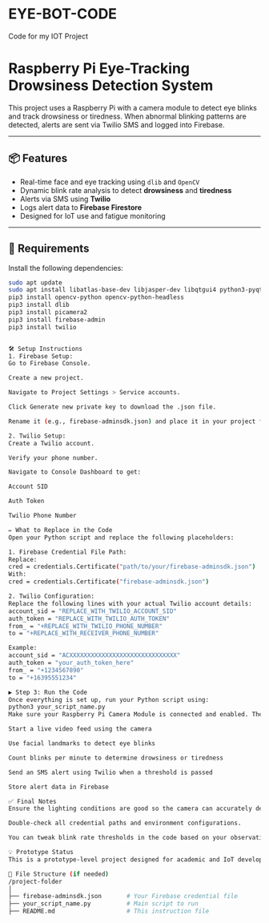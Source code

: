 # EYE-BOT-CODE
Code for my IOT Project


# Raspberry Pi Eye-Tracking Drowsiness Detection System

This project uses a Raspberry Pi with a camera module to detect eye blinks and track drowsiness or tiredness. When abnormal blinking patterns are detected, alerts are sent via Twilio SMS and logged into Firebase.

---

## 📦 Features

- Real-time face and eye tracking using `dlib` and `OpenCV`
- Dynamic blink rate analysis to detect **drowsiness** and **tiredness**
- Alerts via SMS using **Twilio**
- Logs alert data to **Firebase Firestore**
- Designed for IoT use and fatigue monitoring

---

## 🧰 Requirements

Install the following dependencies:

```bash
sudo apt update
sudo apt install libatlas-base-dev libjasper-dev libqtgui4 python3-pyqt5 libqt4-test
pip3 install opencv-python opencv-python-headless
pip3 install dlib
pip3 install picamera2
pip3 install firebase-admin
pip3 install twilio


🛠️ Setup Instructions
1. Firebase Setup:
Go to Firebase Console.

Create a new project.

Navigate to Project Settings > Service accounts.

Click Generate new private key to download the .json file.

Rename it (e.g., firebase-adminsdk.json) and place it in your project folder.

2. Twilio Setup:
Create a Twilio account.

Verify your phone number.

Navigate to Console Dashboard to get:

Account SID

Auth Token

Twilio Phone Number

✏️ What to Replace in the Code
Open your Python script and replace the following placeholders:

1. Firebase Credential File Path:
Replace:
cred = credentials.Certificate("path/to/your/firebase-adminsdk.json")
With:
cred = credentials.Certificate("firebase-adminsdk.json")

2. Twilio Configuration:
Replace the following lines with your actual Twilio account details:
account_sid = "REPLACE_WITH_TWILIO_ACCOUNT_SID"
auth_token = "REPLACE_WITH_TWILIO_AUTH_TOKEN"
from_ = "+REPLACE_WITH_TWILIO_PHONE_NUMBER"
to = "+REPLACE_WITH_RECEIVER_PHONE_NUMBER"

Example:
account_sid = "ACXXXXXXXXXXXXXXXXXXXXXXXXXXXXXX"
auth_token = "your_auth_token_here"
from_ = "+1234567890"
to = "+16395551234"

▶️ Step 3: Run the Code
Once everything is set up, run your Python script using:
python3 your_script_name.py
Make sure your Raspberry Pi Camera Module is connected and enabled. The system will:

Start a live video feed using the camera

Use facial landmarks to detect eye blinks

Count blinks per minute to determine drowsiness or tiredness

Send an SMS alert using Twilio when a threshold is passed

Store alert data in Firebase

✅ Final Notes
Ensure the lighting conditions are good so the camera can accurately detect facial features.

Double-check all credential paths and environment configurations.

You can tweak blink rate thresholds in the code based on your observations.

💡 Prototype Status
This is a prototype-level project designed for academic and IoT development purposes. Use it as a foundation and expand with more advanced features such as cloud dashboards, audio alerts, or better model integration (e.g., with mediapipe or custom-trained ML models).

📁 File Structure (if needed)
/project-folder
│
├── firebase-adminsdk.json       # Your Firebase credential file
├── your_script_name.py          # Main script to run
├── README.md                    # This instruction file
